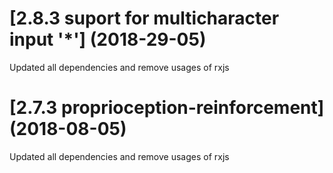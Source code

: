 <a name="2.8.3"></a>
# [2.8.3 suport for multicharacter input '*'] (2018-29-05)

Updated all dependencies and remove usages of rxjs


<a name="2.7.3"></a>
# [2.7.3 proprioception-reinforcement] (2018-08-05)

Updated all dependencies and remove usages of rxjs